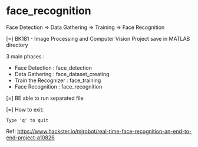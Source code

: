 # face_recognition
Face Detection => Data Gathering => Training => Face Recognition

[=] BK181 - Image Processing and Computer Vision Project
	save in MATLAB directory 



3 main phases :
+ Face Detection : face_detection
+ Data Gathering : face_dataset_creating
+ Train the Recognizer : face_training
+ Face Recognition  : face_recognition 

[=] BE able to run separated file 

[=] How to exit: 
	
	Type 'q' to quit

Ref: https://www.hackster.io/mjrobot/real-time-face-recognition-an-end-to-end-project-a10826
